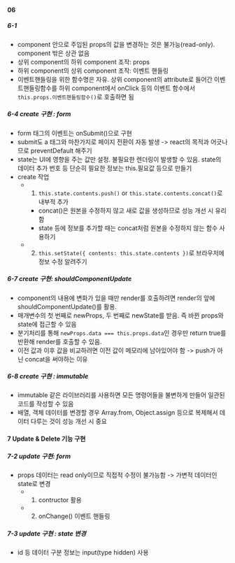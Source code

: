 #### 06

##### 6-1

- component 안으로 주입된 props의 값을 변경하는 것은 불가능(read-only). component 밖은 상관 없음
- 상위 component의 하위 component 조작: props
- 하위 component의 상위 component 조작: 이벤트 핸들링
- 이벤트핸들링을 위한 함수명은 자유. 상위 component의 attribute로 들어간 이벤트핸들링함수를 하위 component에서 onClick 등의 이벤트 함수에서 `this.props.이벤트핸들링함수()`로 호출하면 됨

##### 6-4 create 구현 : form

- form 태그의 이벤트는 onSubmit()으로 구현
- submit도 a 태그와 마찬가지로 페이지 전환이 자동 발생 -> react의 목적과 어긋나므로 preventDefault 해주기
- state는 UI에 영향을 주는 값만 설정. 불필요한 렌더링이 발생할 수 있음. state의 데이터 추가 번호 등 단순히 필요한 정보는 this.필요값 등으로 만들기
- create 작업
  - 1. `this.state.contents.push()` or `this.state.contents.concat()`로 내부적 추가
    - concat()은 원본을 수정하지 않고 새로 값을 생성하므로 성능 개선 시 유리함
    - state 등에 정보를 추가할 때는 concat처럼 원본을 수정하지 않는 함수 사용하기
  - 2. `this.setState({ contents: this.state.contents })`로 브라우저에 정보 수정 알려주기

##### 6-7 create 구현: shouldComponentUpdate

- component의 내용에 변화가 있을 때만 render를 호출하려면 render의 앞에 shouldComponentUpdate()를 활용.
- 매개변수의 첫 번째로 newProps, 두 번째로 newState를 받음. 즉 바뀐 props와 state에 접근할 수 있음
- 분기처리를 통해 `newProps.data === this.props.data`인 경우만 return true를 반환해 render를 호출할 수 있음.
- 이전 값과 이후 값을 비교하려면 이전 값이 메모리에 남아있어야 함 -> push가 아닌 concat을 써야하는 이유

##### 6-8 create 구현 : immutable

- immutable 같은 라이브러리를 사용하면 모든 명령어들을 불변하게 만들어 일관된 코드를 작성할 수 있음
- 배열, 객체 데이터를 변경할 경우 Array.from, Object.assign 등으로 복제해서 데이터 다루는 것이 성능 개선 시 중요

#### 7 Update & Delete 기능 구현

##### 7-2 update 구현: form

- props 데이터는 read only이므로 직접적 수정이 불가능함 -> 가변적 데이터인 state로 변경
  - 1.  contructor 활용
  - 2.  onChange() 이벤트 핸들링

##### 7-3 update 구현 : state 변경

- id 등 데이터 구분 정보는 input(type hidden) 사용
